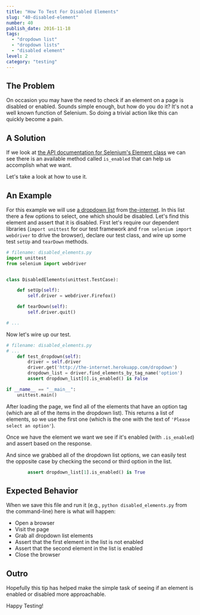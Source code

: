 ```yaml
---
title: "How To Test For Disabled Elements"
slug: "40-disabled-element"
number: 40
publish_date: 2016-11-18
tags:
  - "dropdown list"
  - "dropdown lists"
  - "disabled element"
level: 2
category: "testing"
---
```


## The Problem

On occasion you may have the need to check if an element on a page is disabled or enabled. Sounds simple enough, but how do you do it? It's not a well known function of Selenium. So doing a trivial action like this can quickly become a pain.

## A Solution

If we look at [the API documentation for Selenium's Element class](http://seleniumhq.github.io/selenium/docs/api/py/webdriver_remote/selenium.webdriver.remote.webelement.html) we can see there is an available method called `is_enabled` that can help us accomplish what we want.

Let's take a look at how to use it.

## An Example

For this example we will use [a dropdown list](http://the-internet.herokuapp.com/dropdown) from [the-internet](http://github.com/tourdedave/the-internet). In this list there a few options to select, one which should be disabled. Let's find this element and assert that it is disabled.
First let's require our dependent libraries (`import unittest` for our test framework and `from selenium import webdriver` to drive the browser), declare our test class, and wire up some test `setUp` and `tearDown` methods.

```python
# filename: disabled_elements.py
import unittest
from selenium import webdriver


class DisabledElements(unittest.TestCase):

    def setUp(self):
        self.driver = webdriver.Firefox()

    def tearDown(self):
        self.driver.quit()

# ...
```

Now let's wire up our test.

```python
# filename: disabled_elements.py
# ...
    def test_dropdown(self):
        driver = self.driver
        driver.get('http://the-internet.herokuapp.com/dropdown')
        dropdown_list = driver.find_elements_by_tag_name('option')
        assert dropdown_list[0].is_enabled() is False

if __name__ == "__main__":
    unittest.main()

```

After loading the page, we find all of the elements that have an option tag (which are all of the items in the dropdown list). This returns a list of elements, so we use the first one (which is the one with the text of `'Please select an option'`).

Once we have the element we want we see if it's enabled (with `.is_enabled`) and assert based on the response.

And since we grabbed all of the dropdown list options, we can easily test the opposite case by checking the second or third option in the list.

```python
        assert dropdown_list[1].is_enabled() is True
```

## Expected Behavior

When we save this file and run it (e.g., `python disabled_elements.py` from the command-line) here is what will happen:

+ Open a browser
+ Visit the page
+ Grab all dropdown list elements
+ Assert that the first element in the list is not enabled
+ Assert that the second element in the list is enabled
+ Close the browser

## Outro

Hopefully this tip has helped make the simple task of seeing if an element is enabled or disabled more approachable.

Happy Testing!

